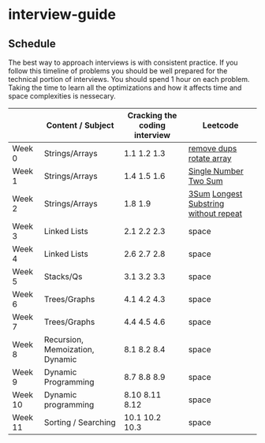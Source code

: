 # interview-guide

## Schedule
The best way to approach interviews is with consistent practice. If you follow this timeline of problems you should be well prepared for the technical portion of interviews. You should spend 1 hour on each problem. Taking the time to learn all the optimizations and how it affects time and space complexities is nessecary. 

|         | Content / Subject               | Cracking the coding interview | Leetcode |
|---------|---------------------------------|-------------------------------|----------|
| Week 0  | Strings/Arrays                      | 1.1 1.2 1.3                   | [remove dups](https://leetcode.com/explore/featured/card/top-interview-questions-easy/92/array/727/) <br>  [rotate array](https://leetcode.com/explore/featured/card/top-interview-questions-easy/92/array/564/)   |
| Week 1  | Strings/Arrays                         | 1.4 1.5 1.6                   | [Single Number](https://leetcode.com/explore/featured/card/top-interview-questions-easy/92/array/549/) <br> [Two Sum](https://leetcode.com/explore/featured/card/top-interview-questions-easy/92/array/546/) |
| Week 2  | Strings/Arrays                  | 1.8 1.9                       |  [3Sum](https://leetcode.com/explore/interview/card/top-interview-questions-medium/103/array-and-strings/776/)  [Longest Substring without repeat](https://leetcode.com/explore/interview/card/top-interview-questions-medium/103/array-and-strings/779/)   |
| Week 3  | Linked Lists                    | 2.1 2.2 2.3                   | space    |
| Week 4  | Linked Lists                    | 2.6 2.7 2.8                   | space    |
| Week 5  | Stacks/Qs                       | 3.1 3.2 3.3                   | space    |
| Week 6  | Trees/Graphs                    | 4.1 4.2 4.3                   | space    |
| Week 7  | Trees/Graphs                    | 4.4 4.5 4.6                   | space    |
| Week 8  | Recursion, Memoization, Dynamic | 8.1 8.2 8.4                   | space    |
| Week 9  | Dynamic Programming             | 8.7 8.8 8.9                   | space    |
| Week 10 | Dynamic programming             | 8.10 8.11 8.12                | space    |
| Week 11 | Sorting / Searching             | 10.1 10.2 10.3                | space    |
